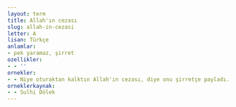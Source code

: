 ```yaml
---
layout: term
title: Allah'ın cezası
slug: allah-in-cezasi
letter: A
lisan: Türkçe
anlamlar:
- pek yaramaz, şirret
ozellikler:
- - ''
ornekler:
- - Niye oturaktan kalktın Allah'ın cezası, diye onu şirretçe payladı.
orneklerkaynak:
- - Sulhi Dölek
---
```

